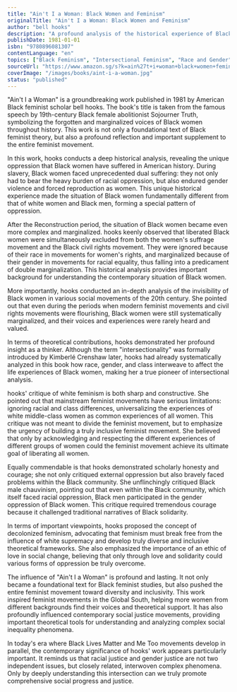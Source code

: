 ```yaml
---
title: "Ain't I a Woman: Black Women and Feminism"
originalTitle: "Ain't I a Woman: Black Women and Feminism"
author: "bell hooks"
description: "A profound analysis of the historical experience of Black women under the dual oppression of racism and sexism, critiquing the limitations of white feminism."
publishDate: 1981-01-01
isbn: "9780896081307"
contentLanguage: "en"
topics: ["Black Feminism", "Intersectional Feminism", "Race and Gender", "Anti-Feminism Studies"]
sourceUrl: "https://www.amazon.sg/s?k=ain%27t+i+woman+black+women+feminism+bell+hooks&tag=inkrupt-22"
coverImage: "/images/books/aint-i-a-woman.jpg"
status: "published"
---
```


"Ain't I a Woman" is a groundbreaking work published in 1981 by American Black feminist scholar bell hooks. The book's title is taken from the famous speech by 19th-century Black female abolitionist Sojourner Truth, symbolizing the forgotten and marginalized voices of Black women throughout history. This work is not only a foundational text of Black feminist theory, but also a profound reflection and important supplement to the entire feminist movement.

In this work, hooks conducts a deep historical analysis, revealing the unique oppression that Black women have suffered in American history. During slavery, Black women faced unprecedented dual suffering: they not only had to bear the heavy burden of racial oppression, but also endured gender violence and forced reproduction as women. This unique historical experience made the situation of Black women fundamentally different from that of white women and Black men, forming a special pattern of oppression.

After the Reconstruction period, the situation of Black women became even more complex and marginalized. hooks keenly observed that liberated Black women were simultaneously excluded from both the women's suffrage movement and the Black civil rights movement. They were ignored because of their race in movements for women's rights, and marginalized because of their gender in movements for racial equality, thus falling into a predicament of double marginalization. This historical analysis provides important background for understanding the contemporary situation of Black women.

More importantly, hooks conducted an in-depth analysis of the invisibility of Black women in various social movements of the 20th century. She pointed out that even during the periods when modern feminist movements and civil rights movements were flourishing, Black women were still systematically marginalized, and their voices and experiences were rarely heard and valued.

In terms of theoretical contributions, hooks demonstrated her profound insight as a thinker. Although the term "intersectionality" was formally introduced by Kimberlé Crenshaw later, hooks had already systematically analyzed in this book how race, gender, and class interweave to affect the life experiences of Black women, making her a true pioneer of intersectional analysis.

hooks' critique of white feminism is both sharp and constructive. She pointed out that mainstream feminist movements have serious limitations: ignoring racial and class differences, universalizing the experiences of white middle-class women as common experiences of all women. This critique was not meant to divide the feminist movement, but to emphasize the urgency of building a truly inclusive feminist movement. She believed that only by acknowledging and respecting the different experiences of different groups of women could the feminist movement achieve its ultimate goal of liberating all women.

Equally commendable is that hooks demonstrated scholarly honesty and courage; she not only critiqued external oppression but also bravely faced problems within the Black community. She unflinchingly critiqued Black male chauvinism, pointing out that even within the Black community, which itself faced racial oppression, Black men participated in the gender oppression of Black women. This critique required tremendous courage because it challenged traditional narratives of Black solidarity.

In terms of important viewpoints, hooks proposed the concept of decolonized feminism, advocating that feminism must break free from the influence of white supremacy and develop truly diverse and inclusive theoretical frameworks. She also emphasized the importance of an ethic of love in social change, believing that only through love and solidarity could various forms of oppression be truly overcome.

The influence of "Ain't I a Woman" is profound and lasting. It not only became a foundational text for Black feminist studies, but also pushed the entire feminist movement toward diversity and inclusivity. This work inspired feminist movements in the Global South, helping more women from different backgrounds find their voices and theoretical support. It has also profoundly influenced contemporary social justice movements, providing important theoretical tools for understanding and analyzing complex social inequality phenomena.

In today's era where Black Lives Matter and Me Too movements develop in parallel, the contemporary significance of hooks' work appears particularly important. It reminds us that racial justice and gender justice are not two independent issues, but closely related, interwoven complex phenomena. Only by deeply understanding this intersection can we truly promote comprehensive social progress and justice.
